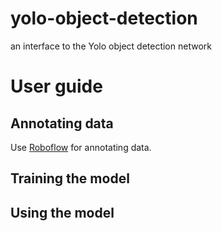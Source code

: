 # yolo-object-detection
an interface to the Yolo object detection network

# User guide

## Annotating data
Use [Roboflow](https://roboflow.com) for annotating data.

## Training the model

## Using the model
